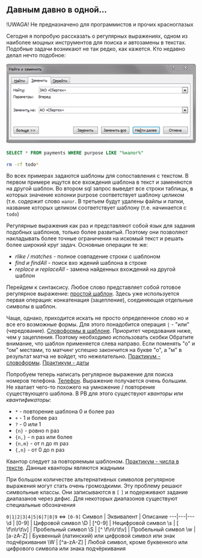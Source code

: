 ## Давным давно в одной...
!UWAGA! Не предназначено для программистов и прочих красноглазых

Сегодня я попробую рассказать о регулярных выражениях, одном из наиболее мощных инструментов для поиска
и автозамены в текстах. Подобные задачи возникают не так редко, как кажется. Кто недавно делал нечто подобное:

![alt text](regex_img/find_and_replace.png "Поиск и замена")

```sql
SELECT * FROM payments WHERE purpose LIKE "%налог%"
```

```bash
rm -rf todo*
```
Во всех примерах задаются шаблоны для сопоставления с текстом. В первом примере ищутся все вхождения шаблона
в текст и заменяются на другой шаблон. Во втором sql запрос выведет все строки таблицы, в которых
значение колонки purpose cоответствует шаблону целиком (т.е. содержит слово `налог`. В третьем
будут удалены файлы и папки, название которых целиком соответствует шаблону (т.е. начинается с `todo`)

Регулярные выражения как раз и представляют собой язык для задания подобных шаблонов, только более развитый.
Поэтому они позволяют накладывать более точные ограничения на искомый текст и решать более широкий круг
задач. Основные операции те же:
- *rlike / matches* - полное совпадение строки с шаблоном
- *find и findAll* - поиск вхо ждений шаблона в строке
- *replace и replaceAll* - замена найденных вхождений на другой шаблон

Перейдем к синтаксису. Любое слово представляет собой готовое регулярное выражение:
[простой шаблон](https://regex101.com/r/3Kt1rU/1).
Здесь уже используется первая операция: конкатенация (зацепление), соединяющая отдельные символы в шаблон.

Чаще, однако, приходится искать не просто определенное слово но и все его возможные формы.
Для этого понадобится операция `|` - "или" (чередование).
[Словоформы в шаблоне](https://regex101.com/r/b0Cp1r/1).
Приоритет чередования ниже, чем у зацепления. Поэтому необходимо использовать скобки
Обратите внимание, что шаблон применяется
слева направо. Если поменять "о" и "ом" местами, то матчинг успешно закончится на букве "о", а "м"
в результат матча не войдет, что нежелательно.
[Практикум - словоформы](https://regex101.com/r/mUDIP8/1).
[Практикум - даты](https://regex101.com/r/FlUbvY/1)

Попробуем теперь написать регулярное выражение для поиска номеров телефона.
[Телефон](https://regex101.com/r/Kb1q0T/1). Выражение получается очень большим.
Не хватает чего-то похожего на умножение / повторение существующего шаблона.
В РВ для этого существуют *кванторы* или *квантификаторы*:
- `*` - повторение шаблона 0 и более раз
- `+` - 1 и более раз
- `?` - 0 или 1
- `{n}` - ровно n раз
- `{n,}` - n раз или более
- `{n,m}` - от n до m раз
- `{,n}` - от 0 до n раз

Квантор следует за повторяемым шаблоном. [Практикум - числа в тексте](https://regex101.com/r/DlJ9G1/1).
Данные кванторы являются жадными

При большом количестве альтернативных символов регулярное выражения могут стать очень громоздкими.
Эту проблему решают символьные классы. Они записываются в `[` `]` и подерживают задание диапазанов
через дефис. Для некоторых диапазонов существуют специальные обозначения

`0|1|2|3|4|5|6|7|8|9`  <=>  `[0-9]`
Символ | Эквивалент | Описание
---|---|---
\d | [0-9] | Цифровой символ
\D | [^0-9] | Нецифровой символ
\s | [ \f\n\r\t\v] | Пробельный символ
\S | [^ \f\n\r\t\v] | Пробельный символ
\w | [a-zA-Z] | Буквенный (латинский) или цифровой символ или знак подчёркивания
\W | [^a-zA-Z] | Любой символ, кроме буквенного или цифрового символа или знака подчёркивания